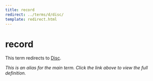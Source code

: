 ```yaml
---
title: record
redirect: ../terms/d/disc/
template: redirect.html
---
```


# record

This term redirects to [Disc](../terms/d/disc/).

*This is an alias for the main term. Click the link above to view the full definition.*
